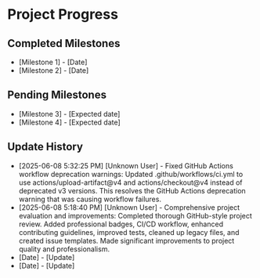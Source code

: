 # Project Progress

## Completed Milestones
- [Milestone 1] - [Date]
- [Milestone 2] - [Date]

## Pending Milestones
- [Milestone 3] - [Expected date]
- [Milestone 4] - [Expected date]

## Update History

- [2025-06-08 5:32:25 PM] [Unknown User] - Fixed GitHub Actions workflow deprecation warnings: Updated .github/workflows/ci.yml to use actions/upload-artifact@v4 and actions/checkout@v4 instead of deprecated v3 versions. This resolves the GitHub Actions deprecation warning that was causing workflow failures.
- [2025-06-08 5:18:40 PM] [Unknown User] - Comprehensive project evaluation and improvements: Completed thorough GitHub-style project review. Added professional badges, CI/CD workflow, enhanced contributing guidelines, improved tests, cleaned up legacy files, and created issue templates. Made significant improvements to project quality and professionalism.
- [Date] - [Update]
- [Date] - [Update]
